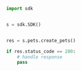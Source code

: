 <!-- Start SDK Example Usage -->


```python
import sdk


s = sdk.SDK()


res = s.pets.create_pets()

if res.status_code == 200:
    # handle response
    pass
```
<!-- End SDK Example Usage -->